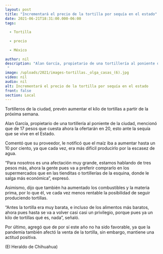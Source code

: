 ```yaml
---
layout: post
title: "Incrementará el precio de la tortilla por sequía en el estado"
date: 2021-06-21T18:31:00.000-06:00
tags:
  
  - Tortilla
  
  - precio
  
  - México
  
author: nil
description: "Alan García, propietario de una tortillería al poniente de la ciudad, mencionó que de 17 pesos que cuesta ahora la ofertarán en 20 "
image: /uploads/2021/images-tortillas._olga_casas_(6).jpg
video: nil
audio: nil
alt: Incrementará el precio de la tortilla por sequía en el estado
front: false
section: Local
---
```


Tortilleros de la ciudad, prevén aumentar el kilo de tortillas a partir de la próxima semana.

Alan García, propietario de una tortillería al poniente de la ciudad, mencionó que de 17 pesos que cuesta ahora la ofertarán en 20, esto ante la sequía que se vive en el Estado.

Comentó que su proveedor, le notificó que el maíz iba a aumentar hasta un 10 por ciento, ya que cada vez, era más difícil producirlo por la escasez de agua.

“Para nosotros es una afectación muy grande, estamos hablando de tres pesos más, ahora la gente pues va a preferir comprarlo en los supermercados que en las tienditas o tortillerías de la esquina, donde le salga más económica”, expresó.

Asimismo, dijo que también ha aumentado los combustibles y la materia prima, por lo que él, ve cada vez menos rentable la posibilidad de seguir produciendo tortillas.

“Antes la tortilla era muy barata, e incluso de los alimentos más baratos, ahora pues hasta se va a volver casi casi un privilegio, porque pues ya un kilo de tortillas qué es, nada”, señaló.

Por último, agregó que de por sí este año no ha sido favorable, ya que la pandemia también afectó la venta de la tortilla, sin embargo, mantiene una actitud positiva.

(El Heraldo de Chihuahua)